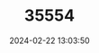 ---
title: "35554"
category: "Guarea trunciflora"
draft: false
date: 2024-02-22 13:03:50
languages:
  Portuguese: ["Shawirika"]
---